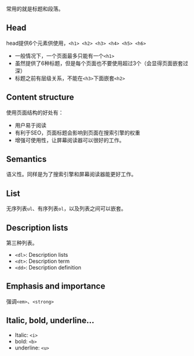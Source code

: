 
常用的就是标题和段落。

## Head

head提供6个元素供使用，`<h1> <h2> <h3> <h4> <h5> <h6>`

- 一般情况下，一个页面最多只能有一个`<h1>`
- 虽然提供了6种标题，但是每个页面也不要使用超过3个（会显得页面嵌套过深）
- 标题之前有层级关系，不能在`<h3>`下面嵌套`<h2>`

## Content structure

使用页面结构的好处有：
- 用户易于阅读
- 有利于SEO，页面标题会影响到页面在搜索引擎的权重
- 增强可使用性，让屏幕阅读器可以很好的工作。

## Semantics

语义性。同样是为了搜索引擎和屏幕阅读器能更好工作。

## List

无序列表`ul`、有序列表`ol`，以及列表之间可以嵌套。

## Description lists

第三种列表。

- `<dl>`: Description lists
- `<dt>`: Description term
- `<dd>`: Description definition

## Emphasis and importance

强调`<em>`、`<strong>`

## Italic, bold, underline...

- Italic: `<i>`
- bold: `<b>`
- underline: `<u>`